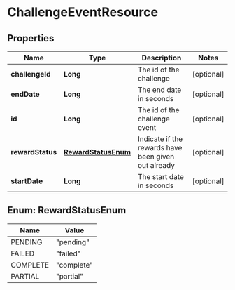 
# ChallengeEventResource

## Properties
Name | Type | Description | Notes
------------ | ------------- | ------------- | -------------
**challengeId** | **Long** | The id of the challenge |  [optional]
**endDate** | **Long** | The end date in seconds |  [optional]
**id** | **Long** | The id of the challenge event |  [optional]
**rewardStatus** | [**RewardStatusEnum**](#RewardStatusEnum) | Indicate if the rewards have been given out already  |  [optional]
**startDate** | **Long** | The start date in seconds |  [optional]


<a name="RewardStatusEnum"></a>
## Enum: RewardStatusEnum
Name | Value
---- | -----
PENDING | &quot;pending&quot;
FAILED | &quot;failed&quot;
COMPLETE | &quot;complete&quot;
PARTIAL | &quot;partial&quot;



